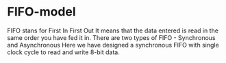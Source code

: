 # FIFO-model
FIFO stans for First In First Out
It means that the data entered is read in the same order you have fed it in. There are two types of FIFO - Synchronous and Asynchronous 
Here we have designed a synchronous FIFO with single clock cycle to read and write 8-bit data.

